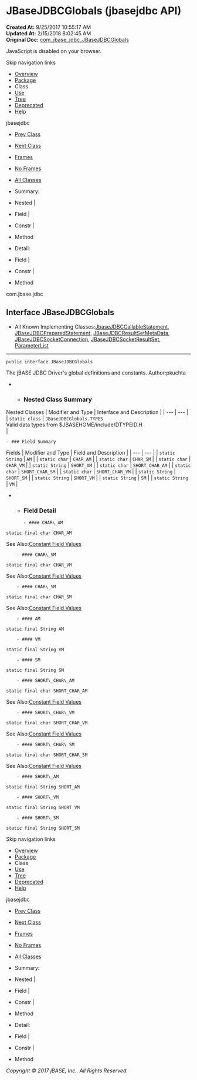 # JBaseJDBCGlobals (jbasejdbc   API)

**Created At:** 9/25/2017 10:55:17 AM  
**Updated At:** 2/15/2018 8:02:45 AM  
**Original Doc:** [com_jbase_jdbc_JBaseJDBCGlobals](https://docs.jbase.com/39228-jdbc/com_jbase_jdbc_JBaseJDBCGlobals)  


JavaScript is disabled on your browser.

Skip navigation links

- [Overview](../../../overview-summary.html)
- [Package](/39228-jdbc/com_jbase_jdbc_package-summary)
- Class
- [Use](/39229-class-use/com_jbase_jdbc_class-use_JBaseJDBCGlobals)
- [Tree](/39228-jdbc/com_jbase_jdbc_package-tree)
- [Deprecated](../../../deprecated-list.html)
- [Help](../../../help-doc.html)


jbasejdbc <br>

- [Prev Class](/39228-jdbc/com_jbase_jdbc_JBaseJDBCErrors "class in com.jbase.jdbc")
- [Next Class](/39228-jdbc/com_jbase_jdbc_JBaseJDBCGlobals.TYPES "class in com.jbase.jdbc")


- [Frames](../../../index.html?com/jbase/jdbc//39228-jdbc/com_jbase_jdbc_JBaseJDBCGlobals)
- [No Frames](/39228-jdbc/com_jbase_jdbc_JBaseJDBCGlobals)


- [All Classes](../../../allclasses-noframe.html)




- Summary:
- Nested |
- Field |
- Constr |
- Method


- Detail:
- Field |
- Constr |
- Method

com.jbase.jdbc

## Interface JBaseJDBCGlobals

- All Known Implementing Classes:[JbaseJDBCCallableStatement](/39228-jdbc/com_jbase_jdbc_jbasejdbccallablestatement "class in com.jbase.jdbc"), [JBaseJDBCPreparedStatement](/39228-jdbc/com_jbase_jdbc_jbasejdbcpreparedstatement "class in com.jbase.jdbc"), [JBaseJDBCResultSetMetaData](/39228-jdbc/com_jbase_jdbc_JBaseJDBCResultSetMetaData "class in com.jbase.jdbc"), [JBaseJDBCSocketConnection](/39228-jdbc/com_jbase_jdbc_jbasejdbcsocketconnection "class in com.jbase.jdbc"), [JBaseJDBCSocketResultSet](/39228-jdbc/com_jbase_jdbc_jbasejdbcsocketresultset "class in com.jbase.jdbc"), [ParameterList](/39240-protocol/com_jbase_jdbc_protocol_ParameterList "class in com.jbase.jdbc.protocol")
* * *


```
public interface JBaseJDBCGlobals
```

The jBASE JDBC Driver's global definitions and constants.
Author:pkuchta

- - ### Nested Class Summary


Nested Classes | Modifier and Type | Interface and Description |
| --- | --- |
| `static class` | `JBaseJDBCGlobals.TYPES`<br>Valid data types from $JBASEHOME/include/DTYPEID.H<br> |


    - ### Field Summary


Fields | Modifier and Type | Field and Description |
| --- | --- |
| `static String` | `AM`  |
| `static char` | `CHAR_AM`  |
| `static char` | `CHAR_SM`  |
| `static char` | `CHAR_VM`  |
| `static String` | `SHORT_AM`  |
| `static char` | `SHORT_CHAR_AM`  |
| `static char` | `SHORT_CHAR_SM`  |
| `static char` | `SHORT_CHAR_VM`  |
| `static String` | `SHORT_SM`  |
| `static String` | `SHORT_VM`  |
| `static String` | `SM`  |
| `static String` | `VM`  |

- - ### Field Detail

        - #### CHAR\_AM

```
static final char CHAR_AM
```
See Also:[Constant Field Values](../../../constant-values.html#com.jbase.jdbc.JBaseJDBCGlobals.CHAR_AM)


        - #### CHAR\_VM

```
static final char CHAR_VM
```
See Also:[Constant Field Values](../../../constant-values.html#com.jbase.jdbc.JBaseJDBCGlobals.CHAR_VM)


        - #### CHAR\_SM

```
static final char CHAR_SM
```
See Also:[Constant Field Values](../../../constant-values.html#com.jbase.jdbc.JBaseJDBCGlobals.CHAR_SM)


        - #### AM

```
static final String AM
```


        - #### VM

```
static final String VM
```


        - #### SM

```
static final String SM
```


        - #### SHORT\_CHAR\_AM

```
static final char SHORT_CHAR_AM
```
See Also:[Constant Field Values](../../../constant-values.html#com.jbase.jdbc.JBaseJDBCGlobals.SHORT_CHAR_AM)


        - #### SHORT\_CHAR\_VM

```
static final char SHORT_CHAR_VM
```
See Also:[Constant Field Values](../../../constant-values.html#com.jbase.jdbc.JBaseJDBCGlobals.SHORT_CHAR_VM)


        - #### SHORT\_CHAR\_SM

```
static final char SHORT_CHAR_SM
```
See Also:[Constant Field Values](../../../constant-values.html#com.jbase.jdbc.JBaseJDBCGlobals.SHORT_CHAR_SM)


        - #### SHORT\_AM

```
static final String SHORT_AM
```


        - #### SHORT\_VM

```
static final String SHORT_VM
```


        - #### SHORT\_SM

```
static final String SHORT_SM
```

Skip navigation links

- [Overview](../../../overview-summary.html)
- [Package](/39228-jdbc/com_jbase_jdbc_package-summary)
- Class
- [Use](/39229-class-use/com_jbase_jdbc_class-use_JBaseJDBCGlobals)
- [Tree](/39228-jdbc/com_jbase_jdbc_package-tree)
- [Deprecated](../../../deprecated-list.html)
- [Help](../../../help-doc.html)


jbasejdbc <br>

- [Prev Class](/39228-jdbc/com_jbase_jdbc_JBaseJDBCErrors "class in com.jbase.jdbc")
- [Next Class](/39228-jdbc/com_jbase_jdbc_JBaseJDBCGlobals.TYPES "class in com.jbase.jdbc")


- [Frames](../../../index.html?com/jbase/jdbc//39228-jdbc/com_jbase_jdbc_JBaseJDBCGlobals)
- [No Frames](/39228-jdbc/com_jbase_jdbc_JBaseJDBCGlobals)


- [All Classes](../../../allclasses-noframe.html)




- Summary:
- Nested |
- Field |
- Constr |
- Method


- Detail:
- Field |
- Constr |
- Method

*Copyright © 2017 jBASE, Inc.. All Rights Reserved.*
